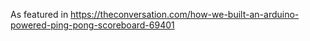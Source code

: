 As featured in https://theconversation.com/how-we-built-an-arduino-powered-ping-pong-scoreboard-69401
